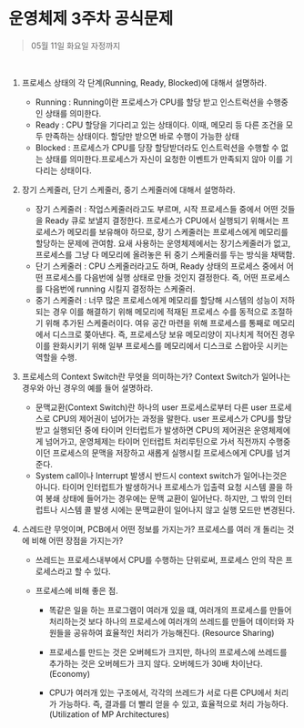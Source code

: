 # 운영체제 3주차 공식문제

> 05월 11일 화요일 자정까지

<br>

1. 프로세스 상태의 각 단계(Running, Ready, Blocked)에 대해서 설명하라.

   - Running : Running이란 프로세스가 CPU를 할당 받고 인스트럭션을 수행중인 상태를 의미한다.
   - Ready : CPU 할당을 기다리고 있는 상태이다. 이때, 메모리 등 다른 조건을 모두 만족하는 상태이다. 할당만 받으면 바로 수행이 가능한 상태
   - Blocked : 프로세스가 CPU를 당장 할당받더라도 인스트럭션을 수행할 수 없는 상태를 의미한다.프로세스가 자신이 요청한 이벤트가 만족되지 않아 이를 기다리는 상태이다.

2. 장기 스케줄러, 단기 스케줄러, 중기 스케줄러에 대해서 설명하라.

   - 장기 스케줄러 : 작업스케줄러라고도 부르며, 시작 프로세스들 중에서 어떤 것들을 Ready 큐로 보낼지 결정한다. 프로세스가 CPU에서 실행되기 위해서는 프로세스가 메모리를 보유해야 하므로, 장기 스케줄러는 프로세스에게 메모리를 할당하는 문제에 관여함.  요새 사용하는 운영체제에서는 장기스케줄러가 없고, 프로세스를 그냥 다 메모리에 올려놓은 뒤 중기 스케줄러를 두는 방식을 채택함.
   - 단기 스케줄러 : CPU 스케줄러라고도 하며, Ready 상태의 프로세스 중에서 어떤 프로세스를 다음번에 실행 상태로 만들 것인지 결정한다. 즉, 어떤 프로세스를 다음번에 running 시킬지 결정하는 스케줄러.
   - 중기 스케줄러 : 너무 많은 프로세스에게 메모리를 할당해 시스템의 성능이 저하되는 경우 이를 해결하기 위해 메모리에 적재된 프로세스 수를 동적으로 조절하기 위해 추가된 스케줄러이다. 여유 공간 마련을 위해 프로세스를 통째로 메모리에서 디스크로 쫒아낸다. 즉, 프로세스당 보유 메모리양이 지나치게 적어진 경우 이를 완화시키기 위해 일부 프로세스를 메모리에서 디스크로 스왑아웃 시키는 역할을 수행.

3. 프로세스의 Context Switch란 무엇을 의미하는가? Context Switch가 일어나는 경우와 아닌 경우의 예를 들어 설명하라.

   - 문맥교환(Context Switch)란 하나의 user 프로세스로부터 다른 user 프로세스로 CPU의 제어권이 넘어가는 과정을 말한다. user 프로세스가 CPU를 할당받고 실행되던 중에 타이머 인터럽트가 발생하면 CPU의 제어권은 운영체제에게 넘어가고, 운영체제는 타이머 인터럽트 처리루틴으로 가서 직전까지 수행중이던 프로세스의 문맥을 저장하고 새롭게 실행시킬 프로세스에게 CPU를 넘겨준다.
   - System call이나 Interrupt 발생시 반드시 context switch가 일어나는것은 아니다. 타이머 인터럽트가 발생하거나 프로세스가 입출력 요청 시스템 콜을 하여 봉쇄 상태에 들어가는 경우에는 문맥 교환이 일어난다. 하지만, 그 밖의 인터럽트나 시스템 콜 발생 시에는 문맥교환이 일어나지 않고 실행 모드만 변경된다.

4. 스레드란 무엇이며, PCB에서 어떤 정보를 가지는가? 프로세스를 여러 개 돌리는 것에 비해 어떤 장점을 가지는가?

   - 쓰레드는 프로세스내부에서 CPU를 수행하는 단위로써, 프로세스 안의 작은 프로세스라고 할 수 있다. 

   - 프로세스에 비해 좋은 점.

     - 똑같은 일을 하는 프로그램이 여러개 있을 떄, 여러개의 프로세스를 만들어 처리하는것 보다 하나의 프로세스에 여러개의 쓰레드를 만들어 데이터와 자원들을 공유하여 효율적인 처리가 가능해진다. (Resource Sharing)
     - 프로세스를 만드는 것은 오버헤드가 크지만, 하나의 프로세스에 쓰레드를 추가하는 것은 오버헤드가 크지 않다. 오버헤드가 30배 차이난다. (Economy)

     - CPU가 여러개 있는 구조에서, 각각의 쓰레드가 서로 다른 CPU에서 처리가 가능하다. 즉, 결과를 더 빨리 얻을 수 있고, 효율적으로 처리 가능하다. (Utilization of MP Architectures)